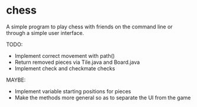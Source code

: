 # chess

A simple program to play chess with friends on the command line or through a
simple user interface.

TODO:
- Implement correct movement with path()
- Return removed pieces via Tile.java and Board.java
- Implement check and checkmate checks

MAYBE:
- Implement variable starting positions for pieces
- Make the methods more general so as to separate the UI from the game
